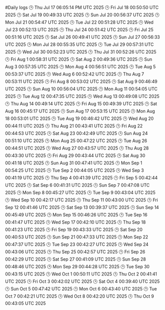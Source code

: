 #Daily logs
🕒 Thu Jul 17 06:05:14 PM UTC 2025
🕒 Fri Jul 18 00:50:50 UTC 2025
🕒 Sat Jul 19 00:49:33 UTC 2025
🕒 Sun Jul 20 00:56:37 UTC 2025
🕒 Mon Jul 21 00:54:47 UTC 2025
🕒 Tue Jul 22 00:51:28 UTC 2025
🕒 Wed Jul 23 00:52:13 UTC 2025
🕒 Thu Jul 24 00:51:42 UTC 2025
🕒 Fri Jul 25 00:51:16 UTC 2025
🕒 Sat Jul 26 00:49:41 UTC 2025
🕒 Sun Jul 27 00:56:33 UTC 2025
🕒 Mon Jul 28 00:55:35 UTC 2025
🕒 Tue Jul 29 00:57:31 UTC 2025
🕒 Wed Jul 30 00:52:23 UTC 2025
🕒 Thu Jul 31 00:52:26 UTC 2025
🕒 Fri Aug  1 00:58:31 UTC 2025
🕒 Sat Aug  2 00:49:36 UTC 2025
🕒 Sun Aug  3 00:57:35 UTC 2025
🕒 Mon Aug  4 00:56:51 UTC 2025
🕒 Tue Aug  5 00:53:37 UTC 2025
🕒 Wed Aug  6 00:52:42 UTC 2025
🕒 Thu Aug  7 00:53:11 UTC 2025
🕒 Fri Aug  8 00:53:02 UTC 2025
🕒 Sat Aug  9 00:46:49 UTC 2025
🕒 Sun Aug 10 00:56:04 UTC 2025
🕒 Mon Aug 11 00:54:05 UTC 2025
🕒 Tue Aug 12 00:47:35 UTC 2025
🕒 Wed Aug 13 00:49:08 UTC 2025
🕒 Thu Aug 14 00:49:14 UTC 2025
🕒 Fri Aug 15 00:49:39 UTC 2025
🕒 Sat Aug 16 00:45:17 UTC 2025
🕒 Sun Aug 17 00:53:15 UTC 2025
🕒 Mon Aug 18 00:53:01 UTC 2025
🕒 Tue Aug 19 00:46:42 UTC 2025
🕒 Wed Aug 20 00:44:11 UTC 2025
🕒 Thu Aug 21 00:43:41 UTC 2025
🕒 Fri Aug 22 00:44:53 UTC 2025
🕒 Sat Aug 23 00:42:49 UTC 2025
🕒 Sun Aug 24 00:51:10 UTC 2025
🕒 Mon Aug 25 00:47:22 UTC 2025
🕒 Tue Aug 26 00:44:51 UTC 2025
🕒 Wed Aug 27 00:43:57 UTC 2025
🕒 Thu Aug 28 00:43:30 UTC 2025
🕒 Fri Aug 29 00:43:44 UTC 2025
🕒 Sat Aug 30 00:41:18 UTC 2025
🕒 Sun Aug 31 00:47:41 UTC 2025
🕒 Mon Sep  1 00:54:25 UTC 2025
🕒 Tue Sep  2 00:44:05 UTC 2025
🕒 Wed Sep  3 00:41:19 UTC 2025
🕒 Thu Sep  4 00:41:39 UTC 2025
🕒 Fri Sep  5 00:42:44 UTC 2025
🕒 Sat Sep  6 00:41:31 UTC 2025
🕒 Sun Sep  7 00:47:08 UTC 2025
🕒 Mon Sep  8 00:45:27 UTC 2025
🕒 Tue Sep  9 00:43:04 UTC 2025
🕒 Wed Sep 10 00:42:17 UTC 2025
🕒 Thu Sep 11 00:43:00 UTC 2025
🕒 Fri Sep 12 00:41:46 UTC 2025
🕒 Sat Sep 13 00:39:37 UTC 2025
🕒 Sun Sep 14 00:45:49 UTC 2025
🕒 Mon Sep 15 00:46:26 UTC 2025
🕒 Tue Sep 16 00:41:47 UTC 2025
🕒 Wed Sep 17 00:42:10 UTC 2025
🕒 Thu Sep 18 00:41:23 UTC 2025
🕒 Fri Sep 19 00:43:33 UTC 2025
🕒 Sat Sep 20 00:40:53 UTC 2025
🕒 Sun Sep 21 00:47:33 UTC 2025
🕒 Mon Sep 22 00:47:37 UTC 2025
🕒 Tue Sep 23 00:42:27 UTC 2025
🕒 Wed Sep 24 00:43:06 UTC 2025
🕒 Thu Sep 25 00:42:57 UTC 2025
🕒 Fri Sep 26 00:42:29 UTC 2025
🕒 Sat Sep 27 00:41:09 UTC 2025
🕒 Sun Sep 28 00:48:46 UTC 2025
🕒 Mon Sep 29 00:44:28 UTC 2025
🕒 Tue Sep 30 00:43:15 UTC 2025
🕒 Wed Oct  1 00:50:11 UTC 2025
🕒 Thu Oct  2 00:41:41 UTC 2025
🕒 Fri Oct  3 00:42:02 UTC 2025
🕒 Sat Oct  4 00:39:40 UTC 2025
🕒 Sun Oct  5 00:47:42 UTC 2025
🕒 Mon Oct  6 00:43:40 UTC 2025
🕒 Tue Oct  7 00:42:21 UTC 2025
🕒 Wed Oct  8 00:42:20 UTC 2025
🕒 Thu Oct  9 00:43:05 UTC 2025
